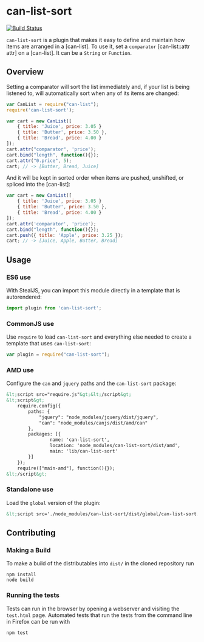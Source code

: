# can-list-sort

[![Build Status](https://travis-ci.org/canjs/can-list-sort.png?branch=master)](https://travis-ci.org/canjs/can-list-sort)

`can-list-sort` is a plugin that makes it easy to define and maintain how items are arranged in a [can-list]. To use it, 
set a `comparator` [can-list::attr attr] on a [can-list]. It can be a `String` or `Function`.

## Overview

Setting a comparator will sort the list immediately and, if your list is being listened to, will automatically sort when 
any of its items are changed:

```js
var CanList = require("can-list");
require('can-list-sort');

var cart = new CanList([
	{ title: 'Juice', price: 3.05 }
	{ title: 'Butter', price: 3.50 },
	{ title: 'Bread', price: 4.00 }
]);
cart.attr("comparator", 'price');
cart.bind("length", function(){});
cart.attr("0.price", 5);
cart; // -> [Butter, Bread, Juice]
```

And it will be kept in sorted order when items are pushed, unshifted, or spliced into the [can-list]:

```js
var cart = new CanList([
	{ title: 'Juice', price: 3.05 }
	{ title: 'Butter', price: 3.50 },
	{ title: 'Bread', price: 4.00 }
]);
cart.attr('comparator', 'price');
cart.bind("length", function(){});
cart.push({ title: 'Apple', price: 3.25 });
cart; // -> [Juice, Apple, Butter, Bread]
```

## Usage

### ES6 use

With StealJS, you can import this module directly in a template that is autorendered:

```js
import plugin from 'can-list-sort';
```

### CommonJS use

Use `require` to load `can-list-sort` and everything else needed to create a template that uses `can-list-sort`:

```js
var plugin = require("can-list-sort");
```

### AMD use

Configure the `can` and `jquery` paths and the `can-list-sort` package:

```html
&lt;script src="require.js"&gt;&lt;/script&gt;
&lt;script&gt;
	require.config({
	    paths: {
	        "jquery": "node_modules/jquery/dist/jquery",
	        "can": "node_modules/canjs/dist/amd/can"
	    },
	    packages: [{
		    	name: 'can-list-sort',
		    	location: 'node_modules/can-list-sort/dist/amd',
		    	main: 'lib/can-list-sort'
	    }]
	});
	require(["main-amd"], function(){});
&lt;/script&gt;
```

### Standalone use

Load the `global` version of the plugin:

```html
&lt;script src='./node_modules/can-list-sort/dist/global/can-list-sort.js'&gt;&lt;/script&gt;
```

## Contributing

### Making a Build

To make a build of the distributables into `dist/` in the cloned repository run

```
npm install
node build
```

### Running the tests

Tests can run in the browser by opening a webserver and visiting the `test.html` page.
Automated tests that run the tests from the command line in Firefox can be run with

```
npm test
```
